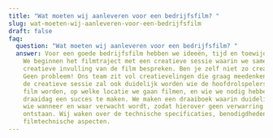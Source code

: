 ```yaml
---
title: "Wat moeten wij aanleveren voor een bedrijfsfilm? "
slug: wat-moeten-wij-aanleveren-voor-een-bedrijfsfilm
draft: false
faq:
  question: "Wat moeten wij aanleveren voor een bedrijfsfilm? "
  answer: Voor een goede bedrijfsfilm hebben we ideeën, tijd en toewijding nodig.
    We beginnen het filmtraject met een creatieve sessie waarin we samen de
    creatieve invulling van de film bespreken. Ben je zelf niet zo creatief?
    Geen probleem! Ons team zit vol creatievelingen die graag meedenken. Tijdens
    de creatieve sessie zal ook duidelijk worden wie de hoofdrolspelers van de
    film worden, op welke locatie we gaan filmen, en wie we nodig hebben om de
    draaidag een succes te maken. We maken een draaiboek waarin duidelijk staat
    wie wanneer en waar verwacht wordt, zodat hierover geen verwarring kan
    ontstaan. Wij waken over de technische specificaties, benodigdheden en alle
    filmtechnische aspecten.
---
```

